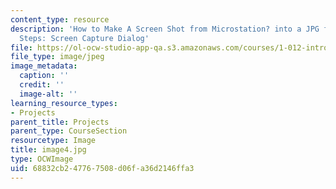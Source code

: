 ```yaml
---
content_type: resource
description: 'How to Make A Screen Shot from Microstation? into a JPG file In 4 Easy
  Steps: Screen Capture Dialog'
file: https://ol-ocw-studio-app-qa.s3.amazonaws.com/courses/1-012-introduction-to-civil-engineering-design-spring-2002/68832cb247767508d06fa36d2146ffa3_image4.jpg
file_type: image/jpeg
image_metadata:
  caption: ''
  credit: ''
  image-alt: ''
learning_resource_types:
- Projects
parent_title: Projects
parent_type: CourseSection
resourcetype: Image
title: image4.jpg
type: OCWImage
uid: 68832cb2-4776-7508-d06f-a36d2146ffa3
---
```

